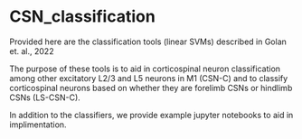 # CSN_classification

Provided here are the classification tools (linear SVMs) described in Golan et. al., 2022


The purpose of these tools is to aid in corticospinal neuron classification among other excitatory L2/3 and L5 neurons in M1 (CSN-C) and to classify corticospinal neurons based on whether they are forelimb CSNs or hindlimb CSNs (LS-CSN-C). 

In addition to the classifiers, we provide example jupyter notebooks to aid in implimentation. 
